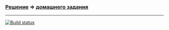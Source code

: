 ### [Решение](https://github.com/Cliffart44/Auto_hw_2.3.1.git) => [домашнего задания](https://github.com/netology-code/aqa-homeworks/tree/aqa4/patterns#%D0%B7%D0%B0%D0%B4%D0%B0%D1%87%D0%B0-1---%D0%B7%D0%B0%D0%BA%D0%B0%D0%B7-%D0%B4%D0%BE%D1%81%D1%82%D0%B0%D0%B2%D0%BA%D0%B8-%D0%BA%D0%B0%D1%80%D1%82%D1%8B-%D0%B8%D0%B7%D0%BC%D0%B5%D0%BD%D0%B5%D0%BD%D0%B8%D0%B5-%D0%B4%D0%B0%D1%82%D1%8B)

---
[![Build status](https://ci.appveyor.com/api/projects/status/dvdgds06vlpbvor5/branch/main?svg=true)](https://ci.appveyor.com/project/Cliffart44/auto-hw-2-3-1/branch/main)